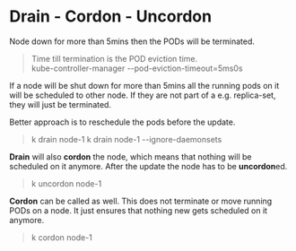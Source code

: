 # Drain - Cordon - Uncordon
Node down for more than 5mins then the PODs will be terminated.

> Time till termination is the POD eviction time. <br>
> kube-controller-manager --pod-eviction-timeout=5ms0s

If a node will be shut down for more than 5mins all the running pods on it will be scheduled to other node.
If they are not part of a e.g. replica-set, they will just be terminated.

Better approach is to reschedule the pods before the update.

> k drain node-1
> k drain node-1 --ignore-daemonsets

<b>Drain</b> will also <b>cordon</b> the node, which means that nothing will be scheduled on it anymore.
After the update the node has to be <b>uncordon</b>ed.
>k uncordon node-1

<b>Cordon</b> can be called as well. This does not terminate or move running PODs on a node.
It just ensures that nothing new gets scheduled on it anymore.
> k cordon node-1